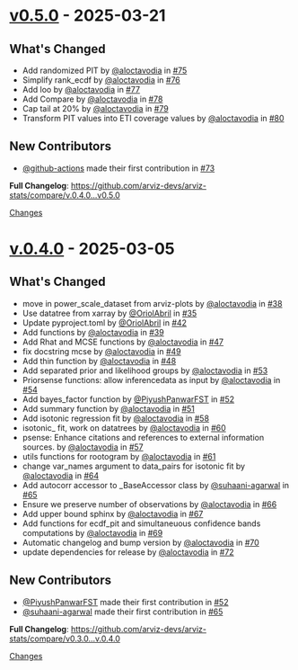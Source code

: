 <a id="v0.5.0"></a>
# [v0.5.0](https://github.com/arviz-devs/arviz-stats/releases/tag/v0.5.0) - 2025-03-21

## What's Changed
* Add randomized PIT by [@aloctavodia](https://github.com/aloctavodia) in [#75](https://github.com/arviz-devs/arviz-stats/pull/75)
* Simplify rank_ecdf by [@aloctavodia](https://github.com/aloctavodia) in [#76](https://github.com/arviz-devs/arviz-stats/pull/76)
* Add loo by [@aloctavodia](https://github.com/aloctavodia) in [#77](https://github.com/arviz-devs/arviz-stats/pull/77)
* Add Compare by [@aloctavodia](https://github.com/aloctavodia) in [#78](https://github.com/arviz-devs/arviz-stats/pull/78)
* Cap tail at 20% by [@aloctavodia](https://github.com/aloctavodia) in [#79](https://github.com/arviz-devs/arviz-stats/pull/79)
* Transform PIT values into ETI coverage values by [@aloctavodia](https://github.com/aloctavodia) in [#80](https://github.com/arviz-devs/arviz-stats/pull/80)


## New Contributors
* [@github-actions](https://github.com/github-actions) made their first contribution in [#73](https://github.com/arviz-devs/arviz-stats/pull/73)

**Full Changelog**: https://github.com/arviz-devs/arviz-stats/compare/v.0.4.0...v0.5.0

[Changes][v0.5.0]


<a id="v.0.4.0"></a>
# [v.0.4.0](https://github.com/arviz-devs/arviz-stats/releases/tag/v.0.4.0) - 2025-03-05

## What's Changed
* move in power_scale_dataset from arviz-plots by [@aloctavodia](https://github.com/aloctavodia) in [#38](https://github.com/arviz-devs/arviz-stats/pull/38)
* Use datatree from xarray by [@OriolAbril](https://github.com/OriolAbril) in [#35](https://github.com/arviz-devs/arviz-stats/pull/35)
* Update pyproject.toml by [@OriolAbril](https://github.com/OriolAbril) in [#42](https://github.com/arviz-devs/arviz-stats/pull/42)
* Add functions by [@aloctavodia](https://github.com/aloctavodia) in [#39](https://github.com/arviz-devs/arviz-stats/pull/39)
* Add Rhat and MCSE functions by [@aloctavodia](https://github.com/aloctavodia) in [#47](https://github.com/arviz-devs/arviz-stats/pull/47)
* fix docstring mcse by [@aloctavodia](https://github.com/aloctavodia) in [#49](https://github.com/arviz-devs/arviz-stats/pull/49)
* Add thin function by [@aloctavodia](https://github.com/aloctavodia) in [#48](https://github.com/arviz-devs/arviz-stats/pull/48)
* Add separated prior and likelihood groups by [@aloctavodia](https://github.com/aloctavodia) in [#53](https://github.com/arviz-devs/arviz-stats/pull/53)
* Priorsense functions: allow inferencedata as input by [@aloctavodia](https://github.com/aloctavodia) in [#54](https://github.com/arviz-devs/arviz-stats/pull/54)
* Add bayes_factor function by [@PiyushPanwarFST](https://github.com/PiyushPanwarFST) in [#52](https://github.com/arviz-devs/arviz-stats/pull/52)
* Add summary function by [@aloctavodia](https://github.com/aloctavodia) in [#51](https://github.com/arviz-devs/arviz-stats/pull/51)
* Add isotonic regression fit by [@aloctavodia](https://github.com/aloctavodia) in [#58](https://github.com/arviz-devs/arviz-stats/pull/58)
* isotonic_ fit, work on datatrees by [@aloctavodia](https://github.com/aloctavodia) in [#60](https://github.com/arviz-devs/arviz-stats/pull/60)
* psense: Enhance citations and references to external information sources. by [@aloctavodia](https://github.com/aloctavodia) in [#57](https://github.com/arviz-devs/arviz-stats/pull/57)
* utils functions for rootogram by [@aloctavodia](https://github.com/aloctavodia) in [#61](https://github.com/arviz-devs/arviz-stats/pull/61)
* change var_names argument to data_pairs for isotonic fit by [@aloctavodia](https://github.com/aloctavodia) in [#64](https://github.com/arviz-devs/arviz-stats/pull/64)
* Add autocorr accessor to _BaseAccessor class by [@suhaani-agarwal](https://github.com/suhaani-agarwal) in [#65](https://github.com/arviz-devs/arviz-stats/pull/65)
* Ensure we preserve number of observations by [@aloctavodia](https://github.com/aloctavodia) in [#66](https://github.com/arviz-devs/arviz-stats/pull/66)
* Add upper bound sphinx by [@aloctavodia](https://github.com/aloctavodia) in [#67](https://github.com/arviz-devs/arviz-stats/pull/67)
* Add functions for ecdf_pit and simultaneuous confidence bands computations by [@aloctavodia](https://github.com/aloctavodia) in [#69](https://github.com/arviz-devs/arviz-stats/pull/69)
* Automatic changelog and bump version by [@aloctavodia](https://github.com/aloctavodia) in [#70](https://github.com/arviz-devs/arviz-stats/pull/70)
* update dependencies for release by [@aloctavodia](https://github.com/aloctavodia) in [#72](https://github.com/arviz-devs/arviz-stats/pull/72)

## New Contributors
* [@PiyushPanwarFST](https://github.com/PiyushPanwarFST) made their first contribution in [#52](https://github.com/arviz-devs/arviz-stats/pull/52)
* [@suhaani-agarwal](https://github.com/suhaani-agarwal) made their first contribution in [#65](https://github.com/arviz-devs/arviz-stats/pull/65)

**Full Changelog**: https://github.com/arviz-devs/arviz-stats/compare/v0.3.0...v.0.4.0

[Changes][v.0.4.0]


[v0.5.0]: https://github.com/arviz-devs/arviz-stats/compare/v.0.4.0...v0.5.0
[v.0.4.0]: https://github.com/arviz-devs/arviz-stats/tree/v.0.4.0

<!-- Generated by https://github.com/rhysd/changelog-from-release v3.9.0 -->
